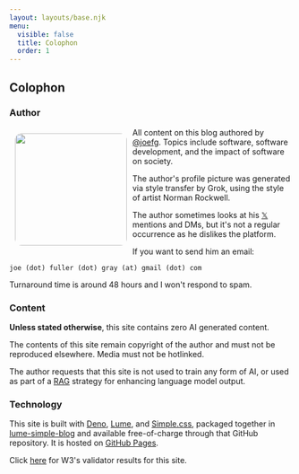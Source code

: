 ```yaml
---
layout: layouts/base.njk
menu:
  visible: false
  title: Colophon
  order: 1
---
```


## Colophon

### Author

<img
style="border-radius: 10%; float: left; padding: 10px"
src="https://avatars.githubusercontent.com/u/13489445?v=1"
width="200"/>

All content on this blog authored by [@joefg](http://github.com/joefg). Topics
include software, software development, and the impact of software on society.

The author's profile picture was generated via style transfer by Grok, using
the style of artist Norman Rockwell.

The author sometimes looks at his [𝕏](https://x.com/joefg_)
mentions and DMs, but it's not a regular occurrence as he dislikes the platform.

If you want to send him an email:

```
joe (dot) fuller (dot) gray (at) gmail (dot) com
```

Turnaround time is around 48 hours and I won't respond to spam.

### Content

**Unless stated otherwise**, this site contains zero AI generated content.

The contents of this site remain copyright of the author and must not be
reproduced elsewhere. Media must not be hotlinked.

The author requests that this site is not used to train any form of AI, or used
as part of a
[RAG](https://blogs.nvidia.com/blog/what-is-retrieval-augmented-generation/)
strategy for enhancing language model output.

### Technology

This site is built with [Deno](https://deno.com/), [Lume](https://lume.land/),
and [Simple.css](https://simplecss.org/), packaged together in
[lume-simple-blog](https://github.com/joefg/lume-simple-blog) and available
free-of-charge through that GitHub repository. It is hosted on [GitHub
Pages](https://pages.github.com/).

Click [here](https://validator.w3.org/nu/?doc=https%3A%2F%2Fjoefg.github.io%2F)
for W3's validator results for this site.
